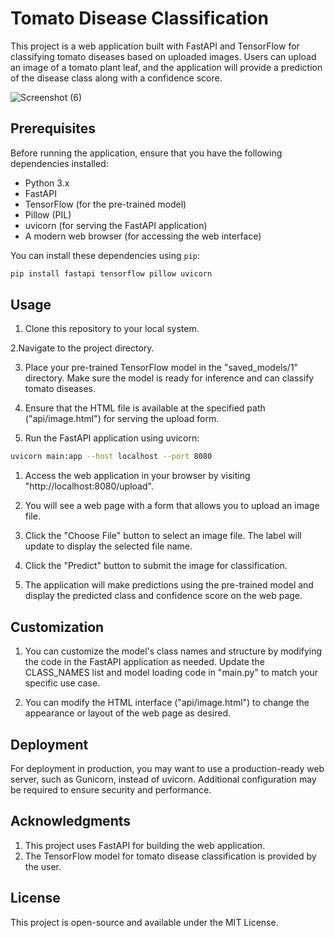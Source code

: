 # Tomato Disease Classification

This project is a web application built with FastAPI and TensorFlow for classifying tomato diseases based on uploaded images. Users can upload an image of a tomato plant leaf, and the application will provide a prediction of the disease class along with a confidence score.

![Screenshot (6)](https://github.com/Deekshithrai/tomato-disease-classification-/assets/144473857/186e9a1e-c03d-495d-8900-eb43b60b2da4)

## Prerequisites

Before running the application, ensure that you have the following dependencies installed:

- Python 3.x
- FastAPI
- TensorFlow (for the pre-trained model)
- Pillow (PIL)
- uvicorn (for serving the FastAPI application)
- A modern web browser (for accessing the web interface)

You can install these dependencies using `pip`:

```bash
pip install fastapi tensorflow pillow uvicorn
```
## Usage
1. Clone this repository to your local system.

2.Navigate to the project directory.

3. Place your pre-trained TensorFlow model in the "saved_models/1" directory. Make sure the model is ready for inference and can classify tomato diseases.

4. Ensure that the HTML file is available at the specified path ("api/image.html") for serving the upload form.

5. Run the FastAPI application using uvicorn:
```bash
uvicorn main:app --host localhost --port 8080
```

1. Access the web application in your browser by visiting "http://localhost:8080/upload".

2. You will see a web page with a form that allows you to upload an image file.

3. Click the "Choose File" button to select an image file. The label will update to display the selected file name.

4. Click the "Predict" button to submit the image for classification.

5. The application will make predictions using the pre-trained model and display the predicted class and confidence score on the web page.

## Customization
1. You can customize the model's class names and structure by modifying the code in the FastAPI application as needed. Update the CLASS_NAMES list and model loading code in "main.py" to match your specific use case.

2. You can modify the HTML interface ("api/image.html") to change the appearance or layout of the web page as desired.

## Deployment
For deployment in production, you may want to use a production-ready web server, such as Gunicorn, instead of uvicorn. Additional configuration may be required to ensure security and performance.

## Acknowledgments
1. This project uses FastAPI for building the web application.
2. The TensorFlow model for tomato disease classification is provided by the user.
## License
This project is open-source and available under the MIT License.
